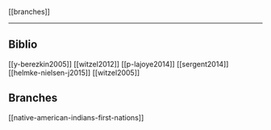 [[branches]]

---

## Biblio
[[y-berezkin2005]]
[[witzel2012]]
[[p-lajoye2014]]
[[sergent2014]]
[[helmke-nielsen-j2015]]
[[witzel2005]]

## Branches
[[native-american-indians-first-nations]]

